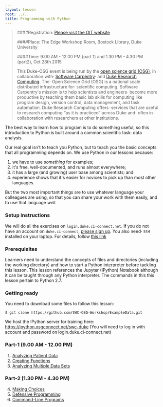 ```yaml
---
layout: lesson
root: ../..
title: Programming with Python
---
```



>
>####Registration: [Please visit the OIT website ](http://training.oit.duke.edu/research)
>
>####Place: The Edge Workshop Room, Bostock Library, Duke University
>
>####Time: 9:00 AM - 12.00 PM (part 1) and 1.30 PM - 4.30 PM (part2), Oct 28th 2015
>
> This Duke-OSG event is being run by the [open science grid (OSG)](http://opensciencegrid.org/), in collaboration with⋅
> [Software Carpentry](http://software-carpentry.org)⋅
> and <a href="https://rc.duke.edu/author/mdelongduke-edu/">Duke Research Computing</a>.  The⋅
> Open Science Grid (OSG) is a national scale distributed infrastructure for⋅
> scientific computing.  Software Carpentry's mission is to help scientists and engineers⋅
>  become more productive by teaching them basic lab skills for computing
>  like program design, version control, data management, and task automation. Duke Research Computing offers⋅
> services that are useful to research computing “as it is practiced” across Duke and⋅
> often in collaboration with researchers at other institutions.
>


The best way to learn how to program is to do something useful,
so this introduction to Python is built around a common scientific task:
data analysis.

Our real goal isn't to teach you Python,
but to teach you the basic concepts that all programming depends on.
We use Python in our lessons because:

1.  we have to use *something* for examples;
2.  it's free, well-documented, and runs almost everywhere;
3.  it has a large (and growing) user base among scientists; and
4.  experience shows that it's easier for novices to pick up than most other languages.

But the two most important things are
to use whatever language your colleagues are using,
so that you can share your work with them easily,
and to use that language *well*.

### Setup Instructions
 We will do all the exercises on `login.duke.ci-connect.net`.  If you do not have an account on
 `duke.ci-connect`, [please sign up](https://duke.ci-connect.net/signup). You also need⋅
`SSH` installed on your laptop.  For details, follow [this link](http://swc-osg-workshop.github.io/2015-10-27-duke/setup.html)

### Prerequisites
 Learners need to understand the concepts of files and directories
 (including the working directory) and how to start a Python
 interpreter before tackling this lesson. This lesson references the Jupyter (IPython)
 Notebook although it can be taught through any Python interpreter. The commands in this
 this lesson pertain to Python 2.7.

### Getting ready
 You need to download some files to follow this lesson:

~~~
$ git clone https://github.com/SWC-OSG-Workshop/ExampleData.git
~~~

 We host the IPython server for training here: https://ipython.osgconnect.net/swc-duke
 (You will need to log in with account and password on login.duke.ci-connect.net)

<div class="toc" markdown="1">

### Part-1 (9.00 AM - 12.00 PM)
1.  [Analyzing Patient Data](01-numpy.html)
2.  [Creating Functions](02-func.html)
3.  [Analyzing Multiple Data Sets](03-loop.html)

### Part-2 (1.30 PM - 4.30 PM) 
4.  [Making Choices](04-cond.html)
5.  [Defensive Programming](05-defensive.html)
6.  [Command-Line Programs](06-cmdline.html)

</div>
